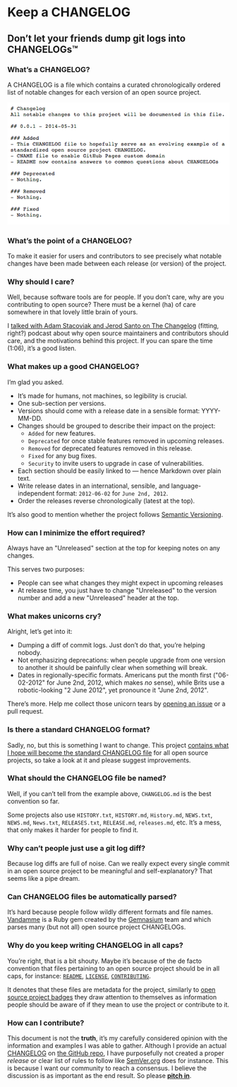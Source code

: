# Keep a CHANGELOG

## Don’t let your friends dump git logs into CHANGELOGs&trade;

### What’s a CHANGELOG?
A CHANGELOG is a file which contains a curated chronologically ordered
list of notable changes for each version of an open source project.

[![Changelog Example](assets/images/changelog_example.png)](CHANGELOG.md)

### What’s the point of a CHANGELOG?
To make it easier for users and contributors to see precisely what
notable changes have been made between each release (or version) of the project.

### Why should I care?
Well, because software tools are for people. If you don’t care, why are
you contributing to open source? There must be a kernel (ha) of care
somewhere in that lovely little brain of yours.

I [talked with Adam Stacoviak and Jerod Santo on The Changelog](http://5by5.tv/changelog/127)
(fitting, right?) podcast about why open source maintainers and
contributors should care, and the motivations behind this project. If
you can spare the time (1:06), it’s a good listen.

### What makes up a good CHANGELOG?
I’m glad you asked.

- It’s made for humans, not machines, so legibility is crucial.
- One sub-section per versions.
- Versions should come with a release date in a sensible format: YYYY-MM-DD.
- Changes should be grouped to describe their impact on the project:
  - `Added` for new features.
  - `Deprecated` for once stable features removed in upcoming releases.
  - `Removed` for deprecated features removed in this release.
  - `Fixed` for any bug fixes.
  - `Security` to invite users to upgrade in case of vulnerabilities.
- Each section should be easily linked to — hence Markdown over plain text.
- Write release dates in an international, sensible, and
language-independent format: `2012-06-02` for `June 2nd, 2012`.
- Order the releases reverse chronologically (latest at the top).

It’s also good to mention whether the project
follows [Semantic Versioning](http://semver.org/).

### How can I minimize the effort required?

Always have an "Unreleased" section at the top for keeping notes on any
changes.

This serves two purposes:

- People can see what changes they might expect in upcoming releases
- At release time, you just have to change "Unreleased" to the version number
  and add a new "Unreleased" header at the top.

### What makes unicorns cry?
Alright, let’s get into it:

- Dumping a diff of commit logs. Just don’t do that, you’re helping nobody.
- Not emphasizing deprecations: when people upgrade from one version to
another it should be painfully clear when something will break.
- Dates in regionally-specific formats. Americans put the month first
("06-02-2012" for June 2nd, 2012, which makes *no* sense), while Brits
use a robotic-looking "2 June 2012", yet pronounce it "June 2nd, 2012".

There’s more. Help me collect those unicorn tears by
[opening an issue](https://github.com/olivierlacan/keep-a-changelog/issues/new)
or a pull request.

### Is there a standard CHANGELOG format?
Sadly, no, but this is something I want to change. This project
[contains what I hope will become the standard CHANGELOG file](CHANGELOG.md)
for all open source projects, so take a look at it and please suggest improvements.

### What should the CHANGELOG file be named?
Well, if you can’t tell from the example above, `CHANGELOG.md` is the
best convention so far.

Some projects also use `HISTORY.txt`, `HISTORY.md`, `History.md`, `NEWS.txt`,
`NEWS.md`, `News.txt`, `RELEASES.txt`, `RELEASE.md`, `releases.md`, etc.
It’s a mess, that only makes it harder for people to find it.

### Why can’t people just use a git log diff?
Because log diffs are full of noise. Can we really expect every single
commit in an open source project to be meaningful and self-explanatory?
That seems like a pipe dream.

### Can CHANGELOG files be automatically parsed?
It’s hard because people follow wildly different formats and file names.
[Vandamme](https://github.com/tech-angels/vandamme/) is a Ruby gem
created by the [Gemnasium](http://gemnasium.com) team and which parses
many (but not all) open source project CHANGELOGs.

### Why do you keep writing CHANGELOG in all caps?
You’re right, that is a bit shouty. Maybe it’s because of the de facto
convention that files pertaining to an open source project should be in
all caps, for instance: [`README`](README.md), [`LICENSE`](LICENSE),
[`CONTRIBUTING`](CONTRIBUTING.md).

It denotes that these files are metadata for the project, similarly to
[open source project badges](http://shields.io/) they draw attention to
themselves as information people should be aware of if they mean to use
the project or contribute to it.

### How can I contribute?
This document is not the **truth**, it’s my carefully considered
opinion with the information and examples I was able to gather. Although
I provide an actual [CHANGELOG](CHANGELOG.md) on [the GitHub repo](https://github.com/olivierlacan/keep-a-changelog),
I have purposefully not created a proper *release* or clear list of rules
to follow like [SemVer.org](http://semver.org/) does for instance. This is
because I want our community to reach a consensus. I believe the discussion
is as important as the end result. So please [**pitch in**](https://github.com/olivierlacan/keep-a-changelog/issues).
